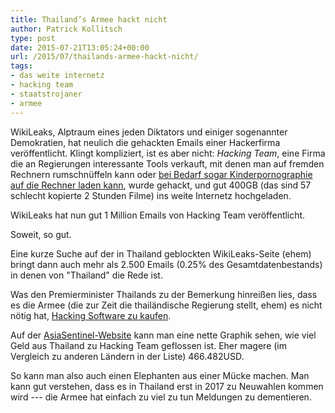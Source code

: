 ```yaml
---
title: Thailand’s Armee hackt nicht
author: Patrick Kollitsch
type: post
date: 2015-07-21T13:05:24+00:00
url: /2015/07/thailands-armee-hackt-nicht/
tags:
- das weite internetz
- hacking team
- staatstrojaner
- armee
---
```


WikiLeaks, Alptraum eines jeden Diktators und einiger sogenannter Demokratien, hat neulich die gehackten Emails einer Hackerfirma veröffentlicht. Klingt kompliziert, ist es aber nicht: _Hacking Team_, eine Firma die an Regierungen interessante Tools verkauft, mit denen man auf fremden Rechnern rumschnüffeln kann oder [bei Bedarf sogar Kinderpornographie auf die Rechner laden kann][1], wurde gehackt, und gut 400GB (das sind 57 schlecht kopierte 2 Stunden Filme) ins weite Internetz hochgeladen. 

WikiLeaks hat nun gut 1 Million Emails von Hacking Team veröffentlicht. 

Soweit, so gut. 

Eine kurze Suche auf der in Thailand geblockten WikiLeaks-Seite (ehem) bringt dann auch mehr als 2.500 Emails (0.25% des Gesamtdatenbestands) in denen von "Thailand" die Rede ist. 

Was den Premierminister Thailands zu der Bemerkung hinreißen lies, dass es die Armee (die zur Zeit die thailändische Regierung stellt, ehem) es nicht nötig hat, [Hacking Software zu kaufen][2]. 

Auf der [AsiaSentinel-Website][3] kann man eine nette Graphik sehen, wie viel Geld aus Thailand zu Hacking Team geflossen ist. Eher magere (im Vergleich zu anderen Ländern in der Liste) 466.482USD. 

So kann man also auch einen Elephanten aus einer Mücke machen. Man kann gut verstehen, dass es in Thailand erst in 2017 zu Neuwahlen kommen wird --- die Armee hat einfach zu viel zu tun Meldungen zu dementieren.

[1]: https://cdn.arstechnica.net/wp-content/uploads/2015/07/hacking-team-code.png
[2]: http://www.nationmultimedia.com/politics/PM-denies-WikiLeaks-claim-30264912.html
[3]: http://www.asiasentinel.com/society/asia-governments-spy-citizens/
